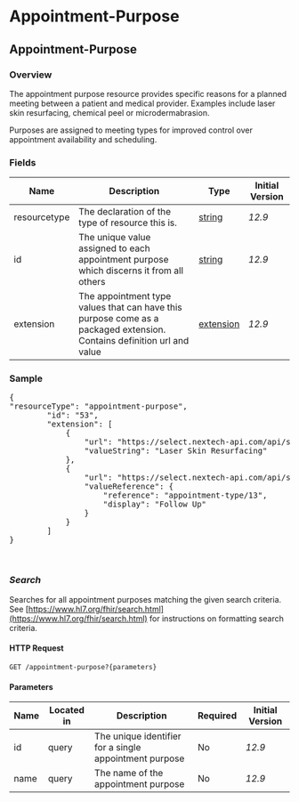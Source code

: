 # Appointment-Purpose

## Appointment-Purpose

### Overview

The appointment purpose resource provides specific reasons for a planned meeting between a patient and medical provider. Examples include laser skin resurfacing, chemical peel  or microdermabrasion.

Purposes are assigned to meeting types for improved control over appointment availability and scheduling.

### Fields

| Name | Description | Type | Initial Version |
| ---- | ----------- | ---- | --------------- |
| resourcetype | The declaration of the type of resource this is. | [string](https://www.hl7.org/fhir/datatypes.html#string) | _12.9_ |
| id | The unique value assigned to each appointment purpose which discerns it from all others | [string](https://www.hl7.org/fhir/datatypes.html#string) | _12.9_ |
| extension | The appointment type values that can have this purpose come as a packaged extension. Contains definition url and value | [extension](https://www.hl7.org/fhir/extensibility.html) | _12.9_ |


### Sample
<pre class="center-column">
{
"resourceType": "appointment-purpose",
        "id": "53",
        "extension": [
            {
                "url": "https://select.nextech-api.com/api/structuredefinition/appointment-purpose",
                "valueString": "Laser Skin Resurfacing"
            },
            {
                "url": "https://select.nextech-api.com/api/structuredefinition/appointment-type",
                "valueReference": {
                    "reference": "appointment-type/13",
                    "display": "Follow Up"
                }
            }
        ]
}
</pre>
&nbsp;

### *Search*
Searches for all appointment purposes matching the given search criteria. See [https://www.hl7.org/fhir/search.html](https://www.hl7.org/fhir/search.html) for instructions on formatting search criteria.

#### HTTP Request 
`GET /appointment-purpose?{parameters}`

#### Parameters
| Name | Located in | Description | Required | Initial Version |
| ---- | ---------- | ----------- | -------- | --------------- |
| id | query | The unique identifier for a single appointment purpose  | No | _12.9_ |
| name | query | The name of the appointment purpose | No | _12.9_ |



